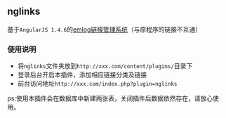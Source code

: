 ## nglinks

基于`AngularJS 1.4.6`的[emlog链接管理系统](https://jiangdesheng.com/post-62.html)（与原程序的链接不互通）

### 使用说明

* 将`nglinks`文件夹放到`http://xxx.com/content/plugins/`目录下
* 登录后台开启本插件，添加相应链接分类及链接
* 前台访问地址`http://xxx.com/index.php?plugin=nglinks`

ps:使用本插件会在数据库中新建两张表，关闭插件后数据依然存在，请放心使用。
